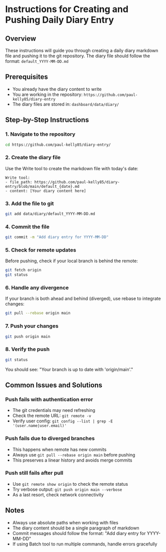 # Instructions for Creating and Pushing Daily Diary Entry

## Overview
These instructions will guide you through creating a daily diary markdown file and pushing it to the git repository. The diary file should follow the format: `default_YYYY-MM-DD.md`

## Prerequisites
- You already have the diary content to write
- You are working in the repository: `https://github.com/paul-kelly85/diary-entry`
- The diary files are stored in: `dashboard/data/diary/`

## Step-by-Step Instructions

### 1. Navigate to the repository
```bash
cd https://github.com/paul-kelly85/diary-entry/
```

### 2. Create the diary file
Use the Write tool to create the markdown file with today's date:
```
Write tool:
- file_path: https://github.com/paul-kelly85/diary-entry/blob/main/default_{date}.md
- content: [Your diary content here]
```

### 3. Add the file to git
```bash
git add data/diary/default_YYYY-MM-DD.md
```

### 4. Commit the file
```bash
git commit -m "Add diary entry for YYYY-MM-DD"
```

### 5. Check for remote updates
Before pushing, check if your local branch is behind the remote:
```bash
git fetch origin
git status
```

### 6. Handle any divergence
If your branch is both ahead and behind (diverged), use rebase to integrate changes:
```bash
git pull --rebase origin main
```

### 7. Push your changes
```bash
git push origin main
```

### 8. Verify the push
```bash
git status
```
You should see: "Your branch is up to date with 'origin/main'."

## Common Issues and Solutions

### Push fails with authentication error
- The git credentials may need refreshing
- Check the remote URL: `git remote -v`
- Verify user config: `git config --list | grep -E '(user.name|user.email)'`

### Push fails due to diverged branches
- This happens when remote has new commits
- Always use `git pull --rebase origin main` before pushing
- This preserves a linear history and avoids merge commits

### Push still fails after pull
- Use `git remote show origin` to check the remote status
- Try verbose output: `git push origin main --verbose`
- As a last resort, check network connectivity

## Notes
- Always use absolute paths when working with files
- The diary content should be a single paragraph of markdown
- Commit messages should follow the format: "Add diary entry for YYYY-MM-DD"
- If using Batch tool to run multiple commands, handle errors gracefully
